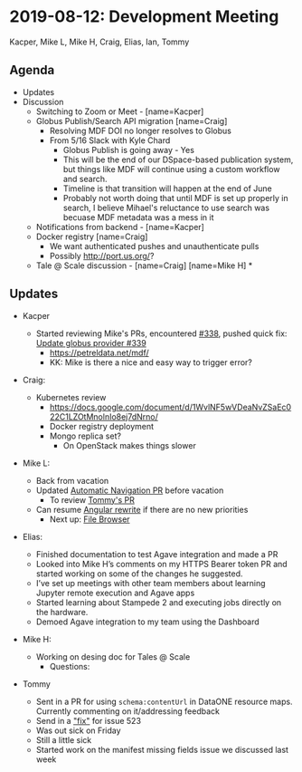 2019-08-12: Development Meeting
===============================
Kacper, Mike L, Mike H, Craig, Elias, Ian, Tommy

Agenda
------
* Updates
* Discussion
    * Switching to Zoom or Meet - [name=Kacper]
    * Globus Publish/Search API migration [name=Craig]
        * Resolving MDF DOI no longer resolves to Globus
        * From 5/16 Slack with Kyle Chard
            * Globus Publish is going away  - Yes
            * This will be the end of our DSpace-based publication system, but things like MDF will continue using a custom workflow and search.
            * Timeline is that transition will happen at the end of June
            * Probably not worth doing that until MDF is set up properly in search, I believe Mihael's reluctance to use search was becuase MDF metadata was a mess in it
    * Notifications from backend - [name=Kacper] 
    * Docker registry [name=Craig]
        * We want authenticated pushes and unauthenticate pulls
        * Possibly http://port.us.org/?
    * Tale @ Scale discussion - [name=Craig] [name=Mike H]
        * 

Updates
-------

* Kacper
    * Started reviewing Mike's PRs, encountered [#338](https://github.com/whole-tale/girder_wholetale/issues/338), pushed quick fix: [Update globus provider #339](https://github.com/whole-tale/girder_wholetale/pull/339)
        * https://petreldata.net/mdf/
        * KK: Mike is there a nice and easy way to trigger error?
* Craig:
    * Kubernetes review
        * https://docs.google.com/document/d/1WvlNF5wVDeaNvZSaEc022C1LZOtMnolnIo8ej7dNrno/
        * Docker registry deployment
        * Mongo replica set?
            * On OpenStack makes things slower
* Mike L:
    * Back from vacation
    * Updated [Automatic Navigation PR](https://github.com/whole-tale/dashboard/pull/517) before vacation
        * To review [Tommy's PR](https://github.com/whole-tale/dashboard/pull/525)
    * Can resume [Angular rewrite](https://github.com/bodom0015/wt-ng-dash) if there are no new priorities
        * Next up: [File Browser](https://malcoded.com/posts/angular-file-explorer-component/#the-file-service)
* Elias:
    * Finished documentation to test Agave integration and made a PR
    * Looked into Mike H’s comments on my HTTPS Bearer token PR and started working on some of the changes he suggested.
    * I’ve set up meetings with other team members about learning Jupyter remote execution and Agave apps
    * Started learning about Stampede 2 and executing jobs directly on the hardware.
    * Demoed Agave integration to my team using the Dashboard

* Mike H:
    * Working on desing doc for Tales @ Scale
        * Questions:

* Tommy
    * Sent in a PR for using `schema:contentUrl` in DataONE resource maps. Currently commenting on it/addressing feedback
    * Send in a ["fix"](https://github.com/whole-tale/dashboard/pull/525) for issue 523
    * Was out sick on Friday
    * Still a little sick
    * Started work on the manifest missing fields issue we discussed last week

